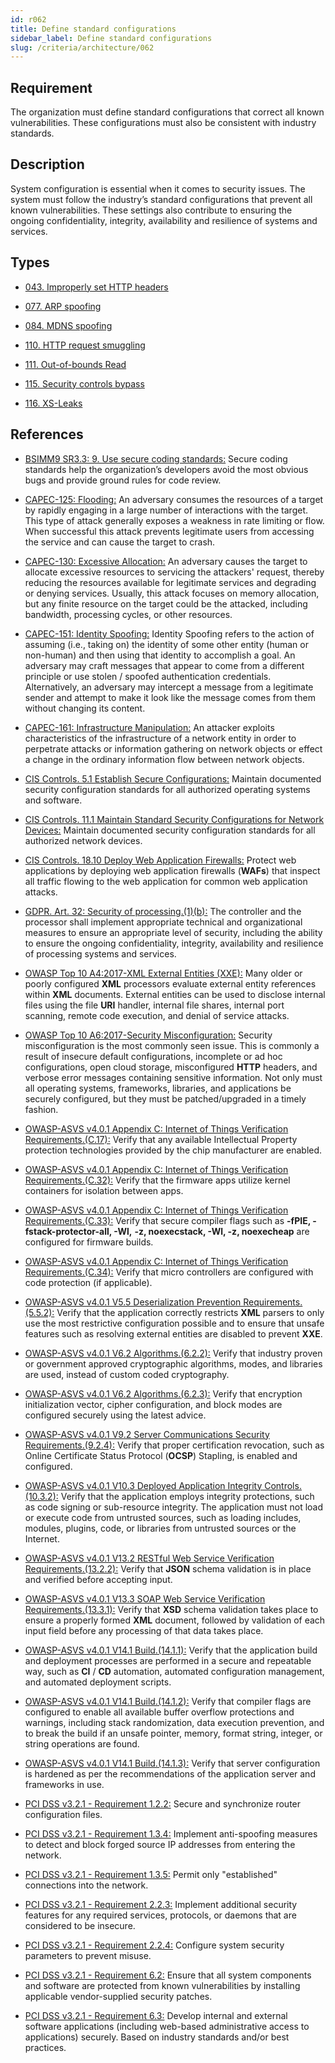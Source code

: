 ```yaml
---
id: r062
title: Define standard configurations
sidebar_label: Define standard configurations
slug: /criteria/architecture/062
---
```


## Requirement

The organization must define standard configurations that correct all known
vulnerabilities. These configurations must also be consistent
with industry standards.

## Description

System configuration is essential when it comes to security issues.
The system must follow the industry’s standard configurations that prevent all
known vulnerabilities. These settings also contribute to ensuring the ongoing
confidentiality, integrity, availability and resilience
of systems and services.

## Types

- [043. Improperly set HTTP headers](https://fluidattacks.com/products/rules/findings/043/)

- [077. ARP spoofing](https://fluidattacks.com/products/rules/findings/077/)

- [084. MDNS spoofing](https://fluidattacks.com/products/rules/findings/084/)

- [110. HTTP request smuggling](https://fluidattacks.com/products/rules/findings/110/)

- [111. Out-of-bounds Read](https://fluidattacks.com/products/rules/findings/111/)

- [115. Security controls bypass](https://fluidattacks.com/products/rules/findings/115/)

- [116. XS-Leaks](https://fluidattacks.com/products/rules/findings/116/)

## References

- [BSIMM9 SR3.3: 9. Use secure coding standards:](https://www.bsimm.com/framework/intelligence/standards-and-requirements.html)
Secure coding standards help the organization’s developers avoid the most
obvious bugs and provide ground rules for code review.

- [CAPEC-125: Flooding:](https://capec.mitre.org/data/definitions/125.html)
An adversary consumes the resources of a target by rapidly engaging in a large
number of interactions with the target.
This type of attack generally exposes a weakness in rate limiting or flow.
When successful this attack prevents legitimate users from accessing the
service and can cause the target to crash.

- [CAPEC-130: Excessive Allocation:](https://capec.mitre.org/data/definitions/130.html)
An adversary causes the target to allocate excessive resources to servicing the
attackers' request, thereby reducing the resources available for legitimate
services and degrading or denying services.
Usually, this attack focuses on memory allocation, but any finite resource on
the target could be the attacked, including bandwidth, processing cycles,
or other resources.

- [CAPEC-151: Identity Spoofing:](https://capec.mitre.org/data/definitions/151.html)
Identity Spoofing refers to the action of assuming (i.e., taking on)
the identity of some other entity (human or non-human) and then using that
identity to accomplish a goal. An adversary may craft messages that appear
to come from a different principle or use stolen / spoofed authentication
credentials. Alternatively, an adversary may intercept a message from a
legitimate sender and attempt to make it look like the message comes from
them without changing its content.

- [CAPEC-161: Infrastructure Manipulation:](https://capec.mitre.org/data/definitions/161.html)
An attacker exploits characteristics of the infrastructure of a network entity
in order to perpetrate attacks or information gathering on network objects
or effect a change in the ordinary information flow between network objects.

- [CIS Controls. 5.1 Establish Secure Configurations:](https://www.cisecurity.org/controls/)
Maintain documented security configuration standards for all authorized
operating systems and software.

- [CIS Controls. 11.1 Maintain Standard Security Configurations for Network Devices:](https://www.cisecurity.org/controls/)
Maintain documented security configuration standards for all authorized
network devices.

- [CIS Controls. 18.10 Deploy Web Application Firewalls:](https://www.cisecurity.org/controls/)
Protect web applications by deploying web application firewalls (**WAFs**)
that inspect all traffic flowing to the web application for
common web application attacks.

- [GDPR. Art. 32: Security of processing.(1)(b):](https://gdpr-info.eu/art-32-gdpr/)
The controller and the processor shall implement appropriate technical and
organizational measures to ensure an appropriate level of security,
including the ability to ensure the ongoing confidentiality, integrity,
availability and resilience of processing systems and services.

- [OWASP Top 10 A4:2017-XML External Entities (XXE):](https://owasp.org/www-project-top-ten/OWASP_Top_Ten_2017/Top_10-2017_A4-XML_External_Entities_(XXE))
Many older or poorly configured **XML** processors evaluate external entity
references within **XML** documents. External entities can be used to disclose
internal files using the file **URI** handler, internal file shares,
internal port scanning, remote code execution, and denial of service attacks.

- [OWASP Top 10 A6:2017-Security Misconfiguration:](https://owasp.org/www-project-top-ten/OWASP_Top_Ten_2017/Top_10-2017_A6-Security_Misconfiguration)
Security misconfiguration is the most commonly seen issue.
This is commonly a result of insecure default configurations, incomplete
or ad hoc configurations, open cloud storage, misconfigured **HTTP** headers,
and verbose error messages containing sensitive information.
Not only must all operating systems, frameworks, libraries, and applications
be securely configured, but they must be patched/upgraded in a timely fashion.

- [OWASP-ASVS v4.0.1 Appendix C: Internet of Things Verification Requirements.(C.17):](https://owasp.org/www-project-application-security-verification-standard/)
Verify that any available Intellectual Property protection technologies
provided by the chip manufacturer are enabled.

- [OWASP-ASVS v4.0.1 Appendix C: Internet of Things Verification Requirements.(C.32):](https://owasp.org/www-project-application-security-verification-standard/)
Verify that the firmware apps utilize kernel containers
for isolation between apps.

- [OWASP-ASVS v4.0.1 Appendix C: Internet of Things Verification Requirements.(C.33):](https://owasp.org/www-project-application-security-verification-standard/)
Verify that secure compiler flags such as **-fPIE, -fstack-protector-all, -Wl,**
**-z, noexecstack, -Wl, -z, noexecheap** are configured for firmware builds.

- [OWASP-ASVS v4.0.1 Appendix C: Internet of Things Verification Requirements.(C.34):](https://owasp.org/www-project-application-security-verification-standard/)
Verify that micro controllers are configured with code protection
(if applicable).

- [OWASP-ASVS v4.0.1 V5.5 Deserialization Prevention Requirements.(5.5.2):](https://owasp.org/www-project-application-security-verification-standard/)
Verify that the application correctly restricts **XML** parsers to only use
the most restrictive configuration possible and to ensure that unsafe features
such as resolving external entities are disabled to prevent **XXE**.

- [OWASP-ASVS v4.0.1 V6.2 Algorithms.(6.2.2):](https://owasp.org/www-project-application-security-verification-standard/)
Verify that industry proven or government approved cryptographic algorithms,
modes, and libraries are used, instead of custom coded cryptography.

- [OWASP-ASVS v4.0.1 V6.2 Algorithms.(6.2.3):](https://owasp.org/www-project-application-security-verification-standard/)
Verify that encryption initialization vector, cipher configuration,
and block modes are configured securely using the latest advice.

- [OWASP-ASVS v4.0.1 V9.2 Server Communications Security Requirements.(9.2.4):](https://owasp.org/www-project-application-security-verification-standard/)
Verify that proper certification revocation, such as
Online Certificate Status Protocol (**OCSP**) Stapling, is enabled and configured.

- [OWASP-ASVS v4.0.1 V10.3 Deployed Application Integrity Controls.(10.3.2):](https://owasp.org/www-project-application-security-verification-standard/)
Verify that the application employs integrity protections, such as code signing
or sub-resource integrity. The application must not load or execute code from
untrusted sources, such as loading includes, modules, plugins, code,
or libraries from untrusted sources or the Internet.

- [OWASP-ASVS v4.0.1 V13.2 RESTful Web Service Verification Requirements.(13.2.2):](https://owasp.org/www-project-application-security-verification-standard/)
Verify that **JSON** schema validation is in place and verified
before accepting input.

- [OWASP-ASVS v4.0.1 V13.3 SOAP Web Service Verification Requirements.(13.3.1):](https://owasp.org/www-project-application-security-verification-standard/)
Verify that **XSD** schema validation takes place to ensure a properly
formed **XML** document, followed by validation of each input field before
any processing of that data takes place.

- [OWASP-ASVS v4.0.1 V14.1 Build.(14.1.1):](https://owasp.org/www-project-application-security-verification-standard/)
Verify that the application build and deployment processes are performed in a
secure and repeatable way, such as **CI** / **CD** automation, automated configuration
management, and automated deployment scripts.

- [OWASP-ASVS v4.0.1 V14.1 Build.(14.1.2):](https://owasp.org/www-project-application-security-verification-standard/)
Verify that compiler flags are configured to enable all available buffer
overflow protections and warnings, including stack randomization,
data execution prevention, and to break the build if an unsafe pointer,
memory, format string, integer, or string operations are found.

- [OWASP-ASVS v4.0.1 V14.1 Build.(14.1.3):](https://owasp.org/www-project-application-security-verification-standard/)
Verify that server configuration is hardened as per the recommendations of the
application server and frameworks in use.

- [PCI DSS v3.2.1 - Requirement 1.2.2:](https://www.pcisecuritystandards.org/documents/PCI_DSS_v3-2-1.pdf)
Secure and synchronize router configuration files.

- [PCI DSS v3.2.1 - Requirement 1.3.4:](https://www.pcisecuritystandards.org/documents/PCI_DSS_v3-2-1.pdf)
Implement anti-spoofing measures to detect and block forged source IP
addresses from entering the network.

- [PCI DSS v3.2.1 - Requirement 1.3.5:](https://www.pcisecuritystandards.org/documents/PCI_DSS_v3-2-1.pdf)
Permit only "established" connections into the network.

- [PCI DSS v3.2.1 - Requirement 2.2.3:](https://www.pcisecuritystandards.org/documents/PCI_DSS_v3-2-1.pdf)
Implement additional security features for any required services, protocols,
or daemons that are considered to be insecure.

- [PCI DSS v3.2.1 - Requirement 2.2.4:](https://www.pcisecuritystandards.org/documents/PCI_DSS_v3-2-1.pdf)
Configure system security parameters to prevent misuse.

- [PCI DSS v3.2.1 - Requirement 6.2:](https://www.pcisecuritystandards.org/documents/PCI_DSS_v3-2-1.pdf)
Ensure that all system components and software are protected from known
vulnerabilities by installing applicable vendor-supplied security patches.

- [PCI DSS v3.2.1 - Requirement 6.3:](https://www.pcisecuritystandards.org/documents/PCI_DSS_v3-2-1.pdf)
Develop internal and external software applications
(including web-based administrative access to applications) securely.
Based on industry standards and/or best practices.
